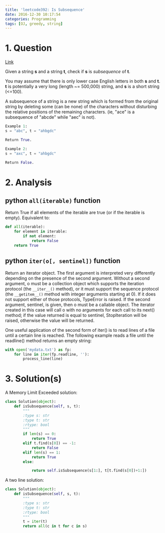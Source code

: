 ```yaml
---
title: 'leetcode392: Is Subsequence'
date: 2016-12-30 10:17:54
categories: Programming
tags: [OJ, greedy, string]
---
```

# 1. Question
[Link](https://leetcode.com/problems/is-subsequence/)

Given a string **s** and a string **t**, check if **s** is *subsequence* of **t**.

You may assume that there is only lower case English letters in both **s** and **t**. **t** is potentially a very long (length ~= 500,000) string, and **s** is a short string (<=100).

A subsequence of a string is a new string which is formed from the original string by deleting some (can be none) of the characters without disturbing the relative positions of the remaining characters. (ie, "ace" is a subsequence of "abcde" while "aec" is not).

```python
Example 1:
s = "abc", t = "ahbgdc"

Return True.
```
```python
Example 2:
s = "axc", t = "ahbgdc"

Return False.
```

# 2. Analysis
## python ```all(iterable)``` function
Return True if all elements of the iterable are true (or if the iterable is empty). Equivalent to:
```python
def all(iterable):
    for element in iterable:
        if not element:
            return False
    return True
```

## python ```iter(o[, sentinel])``` function
Return an iterator object. The first argument is interpreted very differently depending on the presence of the second argument. Without a second argument, o must be a collection object which supports the iteration protocol (the ```__iter__()``` method), or it must support the sequence protocol (the ```__getitem__()``` method with integer arguments starting at 0). If it does not support either of those protocols, TypeError is raised. If the second argument, sentinel, is given, then o must be a callable object. The iterator created in this case will call o with no arguments for each call to its next() method; if the value returned is equal to sentinel, StopIteration will be raised, otherwise the value will be returned.

One useful application of the second form of iter() is to read lines of a file until a certain line is reached. The following example reads a file until the readline() method returns an empty string:
```python
with open('mydata.txt') as fp:
    for line in iter(fp.readline, ''):
        process_line(line)
```
# 3. Solution(s)
A Memory Limit Exceeded solution:
```python
class Solution(object):
    def isSubsequence(self, s, t):
        """
        :type s: str
        :type t: str
        :rtype: bool
        """
        if len(s) == 0:
            return True
        elif t.find(s[0]) == -1:
            return False
        elif len(s) == 1:
            return True
        else:

            return self.isSubsequence(s[1:], t[t.find(s[0])+1:])
```

A two line solution:
```python
class Solution(object):
    def isSubsequence(self, s, t):
        """
        :type s: str
        :type t: str
        :rtype: bool
        """
        t = iter(t)
        return all(c in t for c in s)
```
